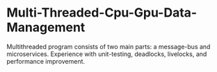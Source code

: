 # Multi-Threaded-Cpu-Gpu-Data-Management
Multithreaded program consists of two main parts: a message-bus and microservices.
Experience with unit-testing, deadlocks, livelocks, and performance improvement.
